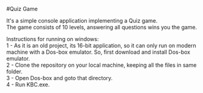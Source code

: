 #Quiz Game

It's a simple console application implementing a Quiz game.  
The game consists of 10 levels, answering all questions wins you the game.  

Instructions for running on windows:  
1 - As it is an old project, its 16-bit application, so it can only run on modern machine with a Dos-box emulator.  So, first download and install Dos-box emulator.  
2 - Clone the repository on your local machine, keeping all the files in same folder.  
3 - Open Dos-box and goto that directory.  
4 - Run KBC.exe.  

